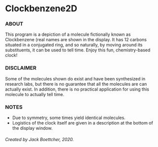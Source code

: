 # Clockbenzene2D

### ABOUT
This program is a depiction of a molecule fictionally known as Clockbenzene (real names are shown in the display. It has 12 carbons situated in a conjugated ring, and so naturally, by moving around its substituents, it can be used to tell time. Enjoy this fun, chemistry-based clock!

### DISCLAIMER
Some of the molecules shown do exist and have been synthesized in research labs, but there is no guarantee that all the molecules are can actually exist. In addition, there is no practical application for using this molecule to actually tell time.

### NOTES
* Due to symmetry, some times yield identical molecules.
* Logistics of the clock itself are given in a description at the bottom of the display window.


###### Created by Jack Boettcher, 2020.